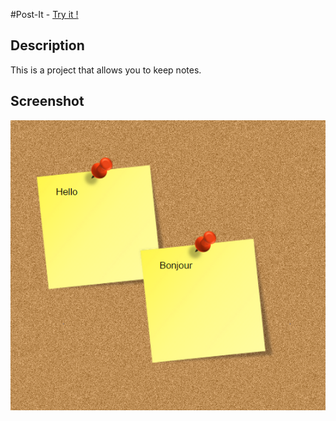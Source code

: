 #Post-It - <a href="http://romain.parage.free.fr/notes/">Try it !</a>

## Description

This is a project that allows you to keep notes.

## Screenshot

![alt tag](https://github.com/Softcadbury/EPortfolio/blob/master/EPortfolio/Content/Images/preview/note.png)
